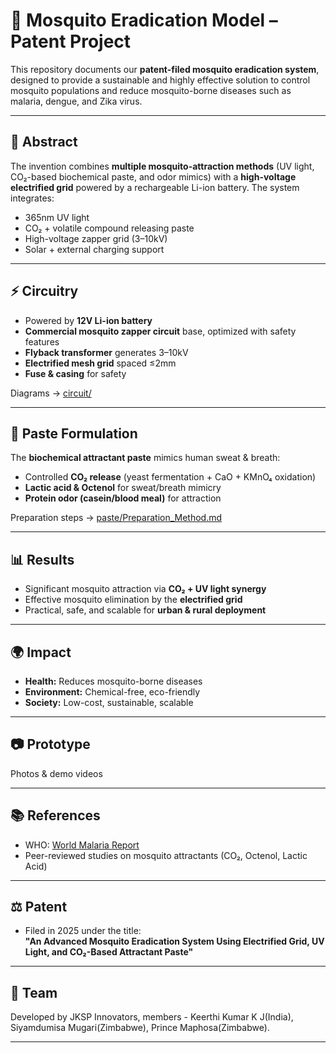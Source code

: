 # 🦟 Mosquito Eradication Model – Patent Project

This repository documents our **patent-filed mosquito eradication system**, designed to provide a sustainable and highly effective solution to control mosquito populations and reduce mosquito-borne diseases such as malaria, dengue, and Zika virus.

---

## 📌 Abstract
The invention combines **multiple mosquito-attraction methods** (UV light, CO₂-based biochemical paste, and odor mimics) with a **high-voltage electrified grid** powered by a rechargeable Li-ion battery. The system integrates:
- 365nm UV light
- CO₂ + volatile compound releasing paste
- High-voltage zapper grid (3–10kV)
- Solar + external charging support

---

## ⚡ Circuitry
- Powered by **12V Li-ion battery**
- **Commercial mosquito zapper circuit** base, optimized with safety features
- **Flyback transformer** generates 3–10kV
- **Electrified mesh grid** spaced ≤2mm
- **Fuse & casing** for safety

Diagrams → [circuit/](circuit/)

---

## 🧪 Paste Formulation
The **biochemical attractant paste** mimics human sweat & breath:
- Controlled **CO₂ release** (yeast fermentation + CaO + KMnO₄ oxidation)
- **Lactic acid & Octenol** for sweat/breath mimicry
- **Protein odor (casein/blood meal)** for attraction

Preparation steps → [paste/Preparation_Method.md](paste/Preparation_Method.md)

---

## 📊 Results
- Significant mosquito attraction via **CO₂ + UV light synergy**
- Effective mosquito elimination by the **electrified grid**
- Practical, safe, and scalable for **urban & rural deployment**

---

## 🌍 Impact
- **Health:** Reduces mosquito-borne diseases
- **Environment:** Chemical-free, eco-friendly
- **Society:** Low-cost, sustainable, scalable

---

## 📷 Prototype
Photos & demo videos

---

## 📚 References
- WHO: [World Malaria Report](https://www.who.int/teams/global-malaria-programme/reports/world-malaria-report-2023)
- Peer-reviewed studies on mosquito attractants (CO₂, Octenol, Lactic Acid)

---

## ⚖️ Patent
- Filed in 2025 under the title:  
  **"An Advanced Mosquito Eradication System Using Electrified Grid, UV Light, and CO₂-Based Attractant Paste"**

---

## 👥 Team
Developed by JKSP Innovators, members - Keerthi Kumar K J(India), Siyamdumisa Mugari(Zimbabwe), Prince Maphosa(Zimbabwe).


---

